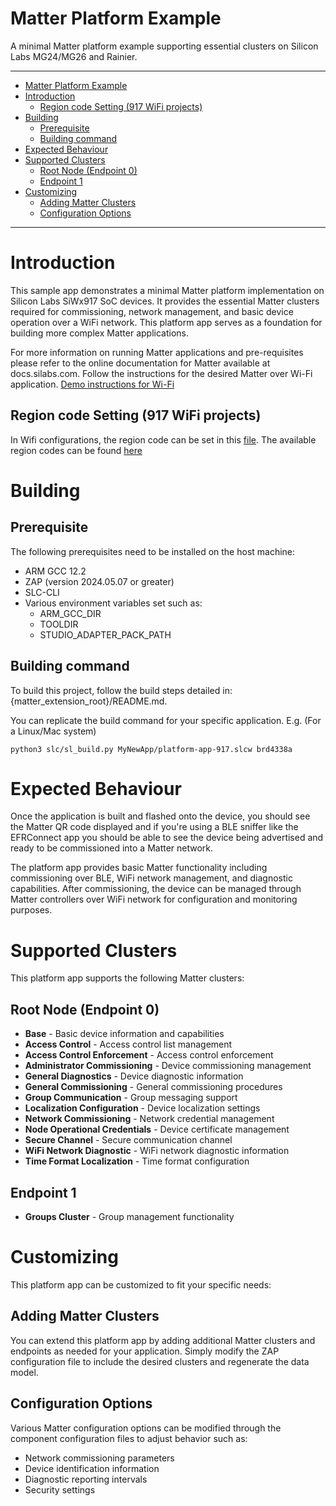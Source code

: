 # Matter Platform Example

A minimal Matter platform example supporting essential clusters on Silicon Labs MG24/MG26 and Rainier.

<hr>

- [Matter Platform Example](#matter-platform-example)
- [Introduction](#introduction)
  - [Region code Setting (917 WiFi projects)](#region-code-setting-917-wifi-projects)
- [Building](#building)
  - [Prerequisite](#prerequisite)
  - [Building command](#building-command)
- [Expected Behaviour](#expected-behaviour)
- [Supported Clusters](#supported-clusters)
  - [Root Node (Endpoint 0)](#root-node-endpoint-0)
  - [Endpoint 1](#endpoint-1)
- [Customizing](#customizing)
  - [Adding Matter Clusters](#adding-matter-clusters)
  - [Configuration Options](#configuration-options)

<hr>

# Introduction

This sample app demonstrates a minimal Matter platform implementation on Silicon Labs SiWx917 SoC devices. It provides the essential Matter clusters required for commissioning, network management, and basic device operation over a WiFi network. This platform app serves as a foundation for building more complex Matter applications.

For more information on running Matter applications and pre-requisites please refer to the online 
documentation for Matter available at docs.silabs.com. Follow the instructions for the desired Matter over Wi-Fi application.
[Demo instructions for Wi-Fi](https://docs.silabs.com/matter/latest/matter-wifi)

## Region code Setting (917 WiFi projects)

In Wifi configurations, the region code can be set in this
[file](https://github.com/SiliconLabsSoftware/matter_sdk/blob/085bd03532990e5b1f99ff4b08ebce4f4ca5edf6/src/platform/silabs/wifi/SiWx/WifiInterface.cpp#L125).
The available region codes can be found
[here](https://github.com/SiliconLabs/wiseconnect/blob/f675628eefa1ac4990e94146abb75dd08b522571/components/device/silabs/si91x/wireless/inc/sl_si91x_types.h#L71)

# Building

## Prerequisite

The following prerequisites need to be installed on the host machine:

- ARM GCC 12.2
- ZAP (version 2024.05.07 or greater)
- SLC-CLI
- Various environment variables set such as:
    - ARM_GCC_DIR
    - TOOLDIR
    - STUDIO_ADAPTER_PACK_PATH

## Building command
To build this project, follow the build steps detailed in:
{matter_extension_root}/README.md.

You can replicate the build command for your specific application.
E.g. (For a Linux/Mac system)
```
python3 slc/sl_build.py MyNewApp/platform-app-917.slcw brd4338a
```

# Expected Behaviour

Once the application is built and flashed onto the device, you should see the Matter QR code displayed and if you're using a BLE sniffer like the EFRConnect app you should be able to see the device being advertised and ready to be commissioned into a Matter network.

The platform app provides basic Matter functionality including commissioning over BLE, WiFi network management, and diagnostic capabilities. After commissioning, the device can be managed through Matter controllers over WiFi network for configuration and monitoring purposes.

# Supported Clusters

This platform app supports the following Matter clusters:

## Root Node (Endpoint 0)
- **Base** - Basic device information and capabilities
- **Access Control** - Access control list management
- **Access Control Enforcement** - Access control enforcement
- **Administrator Commissioning** - Device commissioning management
- **General Diagnostics** - Device diagnostic information
- **General Commissioning** - General commissioning procedures
- **Group Communication** - Group messaging support
- **Localization Configuration** - Device localization settings
- **Network Commissioning** - Network credential management
- **Node Operational Credentials** - Device certificate management
- **Secure Channel** - Secure communication channel
- **WiFi Network Diagnostic** - WiFi network diagnostic information
- **Time Format Localization** - Time format configuration

## Endpoint 1
- **Groups Cluster** - Group management functionality

# Customizing 

This platform app can be customized to fit your specific needs:

## Adding Matter Clusters
You can extend this platform app by adding additional Matter clusters and endpoints as needed for your application. Simply modify the ZAP configuration file to include the desired clusters and regenerate the data model.

## Configuration Options
Various Matter configuration options can be modified through the component configuration files to adjust behavior such as:
- Network commissioning parameters
- Device identification information
- Diagnostic reporting intervals
- Security settings
